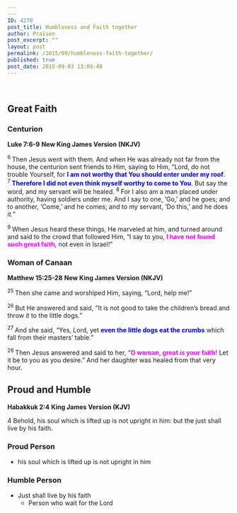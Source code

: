 ```yaml
---
---
ID: 4278
post_title: Humbleness and Faith together
author: Praison
post_excerpt: ""
layout: post
permalink: /2015/09/humbleness-faith-together/
published: true
post_date: 2015-09-03 13:09:48
---
```

&nbsp;
<h2>Great Faith</h2>
<h3>Centurion</h3>
<strong>Luke 7:6-9</strong>
<strong> New King James Version (NKJV)</strong>

<span id="en-NKJV-25202" class="text Luke-7-6"><sup class="versenum">6 </sup>Then Jesus went with them. And when He was already not far from the house, the centurion sent friends to Him, saying to Him, “Lord, do not trouble Yourself, for <strong><span style="color: #0000ff;">I am not worthy that You should enter under my roof</span></strong>. </span><span id="en-NKJV-25203" class="text Luke-7-7"><sup class="versenum">7 </sup><span style="color: #0000ff;"><strong>Therefore I did not even think myself worthy to come to You</strong></span>. But say the word, and my servant will be healed. </span><span id="en-NKJV-25204" class="text Luke-7-8"><sup class="versenum">8 </sup>For I also am a man placed under authority, having soldiers under me. And I say to one, ‘Go,’ and he goes; and to another, ‘Come,’ and he comes; and to my servant, ‘Do this,’ and he does <i>it.</i>”</span>

<span id="en-NKJV-25205" class="text Luke-7-9"><sup class="versenum">9 </sup>When Jesus heard these things, He marveled at him, and turned around and said to the crowd that followed Him, <span class="woj">“I say to you, <span style="color: #ff00ff;"><strong>I have not found such great faith</strong></span>, not even in Israel!”</span></span>
<h3>Woman of Canaan</h3>
<strong>Matthew 15:25-28</strong>
<strong> New King James Version (NKJV)</strong>

<span id="en-NKJV-23659" class="text Matt-15-25"><sup class="versenum">25 </sup>Then she came and worshiped Him, saying, “Lord, help me!”</span>

<span id="en-NKJV-23660" class="text Matt-15-26"><sup class="versenum">26 </sup>But He answered and said, <span class="woj">“It is not good to take the children’s bread and throw <i>it</i> to the little dogs.”</span></span>

<span id="en-NKJV-23661" class="text Matt-15-27"><sup class="versenum">27 </sup>And she said, “Yes, Lord, yet <span style="color: #0000ff;"><strong>even the little dogs eat the crumbs</strong></span> which fall from their masters’ table.”</span>

<span id="en-NKJV-23662" class="text Matt-15-28"><sup class="versenum">28 </sup>Then Jesus answered and said to her, <span class="woj">“<span style="color: #ff00ff;"><strong>O woman, great <i>is</i> your faith!</strong></span> Let it be to you as you desire.”</span> And her daughter was healed from that very hour.</span>
<h2>Proud and Humble</h2>
<strong>Habakkuk 2:4</strong>
<strong> King James Version (KJV)</strong>

4 Behold, his soul which is lifted up is not upright in him: but the just shall live by his faith.
<h3>Proud Person</h3>
<ul>
	<li>his soul which is lifted up is not upright in him</li>
</ul>
<h3>Humble Person</h3>
<ul>
	<li>Just shall live by his faith
<ul>
	<li>Person who wait for the Lord</li>
</ul>
</li>
</ul>